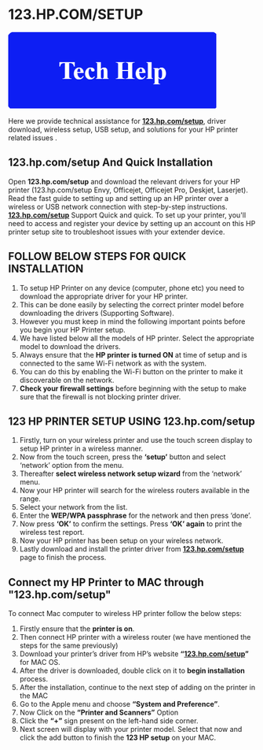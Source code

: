 # 123.HP.COM/SETUP

[![123.hp.com/setup](tech-h.png)](https://hp.printredir.com)

Here we provide technical assistance for **[123.hp.com/setup](https://123hpc0msetup-123.github.io/)**, driver download, wireless setup, USB setup, and solutions for your HP printer related issues .


## 123.hp.com/setup And Quick Installation

Open **123.hp.com/setup** and download the relevant drivers for your HP printer (123.hp.com/setup Envy, Officejet, Officejet Pro, Deskjet, Laserjet). Read the fast guide to setting up and setting up an HP printer over a wireless or USB network connection with step-by-step instructions. **[123.hp.com/setup](https://123hpc0msetup-123.github.io/)** Support Quick and quick. To set up your printer, you'll need to access and register your device by setting up an account on this HP printer setup site to troubleshoot issues with your extender device.



## FOLLOW BELOW STEPS FOR QUICK INSTALLATION

1. To setup HP Printer on any device (computer, phone etc) you need to download the appropriate driver for your HP printer. 
2. This can be done easily by selecting the correct printer model before downloading the drivers (Supporting Software).
3. However you must keep in mind the following important points before you begin your HP Printer setup.
4. We have listed below all the models of HP printer. Select the appropriate model to download the drivers.
5. Always ensure that the **HP printer is turned ON** at time of setup and is connected to the same Wi-Fi network as with the system.
6. You can do this by enabling the Wi-Fi button on the printer to make it discoverable on the network.
7. **Check your firewall settings** before beginning with the setup to make sure that the firewall is not blocking printer driver.



## 123 HP PRINTER SETUP USING 123.hp.com/setup

1. Firstly, turn on your wireless printer and use the touch screen display to setup HP printer in a wireless manner.
2. Now from the touch screen, press the **‘setup’** button and select ‘network’ option from the menu.
3. Thereafter **select wireless network setup wizard** from the ‘network’ menu. 
4. Now your HP printer will search for the wireless routers available in the range. 
5. Select your network from the list.
6. Enter the **WEP/WPA passphrase** for the network and then press ‘done’. 
7. Now press **‘OK’** to confirm the settings. Press **‘OK’ again** to print the wireless test report.
8. Now your HP printer has been setup on your wireless network.
9. Lastly download and install the printer driver from **[123.hp.com/setup](https://123hpc0msetup-123.github.io/)** page to finish the process.



## Connect my HP Printer to MAC through **"123.hp.com/setup"** 

To connect Mac computer to wireless HP printer follow the below steps:

1. Firstly ensure that the **printer is on**.
2. Then connect HP printer with a wireless router (we have mentioned the steps for the same previously)
3. Download your printer’s driver from HP’s website **“[123.hp.com/setup](https://123hpc0msetup-123.github.io/)”** for MAC OS.
4. After the driver is downloaded, double click on it to **begin installation** process.
5. After the installation, continue to the next step of adding on the printer in the MAC
6. Go to the Apple menu and choose **“System and Preference”**.
7. Now Click on the **“Printer and Scanners”** Option
8. Click the **“+”** sign present on the left-hand side corner.
9. Next screen will display with your printer model. Select that now and click the add button to finish the **123 HP setup** on your MAC.




